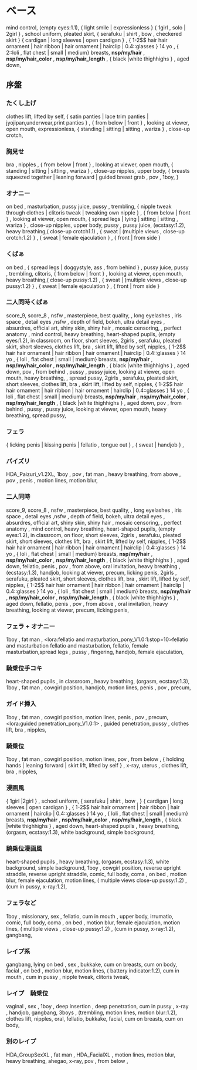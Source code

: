 # ベース

mind control,  (empty eyes:1.1),  { light smile | expressionless } 
{ 1girl , solo |  2girl } ,  school uniform,  pleated skirt,   { serafuku  | shirt ,  bow , checkered skirt }  { cardigan |  long sleeves | open cardigan }  ,   { 1-2$$ hair hair ornament |  hair ribbon | hair ornament  |  hairclip | 0.4::glasses }   14 yo , { 2::loli , flat chest |  small | medium} breasts, __nsp/my/hair__ ,  __nsp/my/hair_color__ , __nsp/my/hair_length__ ,   { black |white thighhighs } ,  aged down, 

## 序盤

### たくし上げ
clothes lift,  lifted by self,  { satin panties | lace trim panties |   jyojipan,underwear,print panties }  ,  { from below | front }  ,  looking at viewer,  open mouth,  expressionless,  { standing | sitting | sitting , wariza }  , close-up crotch,  

### 胸見せ
 bra ,  nipples  , { from below | front }  ,  looking at viewer,  open mouth,  { standing | sitting | sitting , wariza }  , close-up nipples,  upper body,   {  breasts squeezed together | leaning forward | guided breast grab , pov , 1boy,   } 

### オナニー

 on bed , masturbation, pussy juice, pussy ,  trembling,  {  nipple tweak through clothes | clitoris tweak  | tweaking own nipple  }  ,  { from below | front }  ,  looking at viewer,  open mouth,  { spread legs | lying |  sitting | sitting , wariza }  , close-up nipples,  upper body,  pussy , pussy juice,  (ecstasy:1.2),  heavy breathing,(  close-up crotch1.1) , { sweat |  (multiple views , close-up crotch:1.2) } , { sweat | female ejaculation } , { front | from side } 

 ### くぱぁ

 on bed ,  { spread legs | doggystyle,  ass , from behind } , pussy juice, pussy ,  trembling, clitoris,  { from below | front }  ,  looking at viewer,  open mouth,   heavy breathing,(  close-up pussy:1.2) , { sweat |  (multiple views , close-up pussy:1.2) } , { sweat | female ejaculation } , { front | from side } 

### 二人同時くぱぁ
score_9, score_8 , nsfw  , masterpiece, best quality, , long eyelashes , iris space , detail eyes ,nsfw ,   depth of field,  bokeh,  ultra detail eyes ,   absurdres,  official art,  shiny skin,  shiny hair ,  mosaic censoring, , perfect anatomy ,   mind control,  heavy breathing,  heart-shaped pupils,  (empty eyes:1.2),  in classroom,  on floor,  short sleeves, 
2girls ,  serafuku, pleated skirt, short sleeves,    clothes lift,  bra , skirt lift,  lifted by self,  nipples,    { 1-2$$ hair hair ornament |  hair ribbon | hair ornament  |  hairclip | 0.4::glasses }   14 yo , { loli , flat chest |  small | medium} breasts, __nsp/my/hair__ ,  __nsp/my/hair_color__ , __nsp/my/hair_length__ ,   { black |white thighhighs } ,  aged down,  pov ,  from behind , pussy , pussy juice,  looking at viewer,   open mouth,  heavy breathing, ,  spread pussy, 
2girls ,  serafuku, pleated skirt, short sleeves,    clothes lift,  bra , skirt lift,  lifted by self,  nipples,    { 1-2$$ hair hair ornament |  hair ribbon | hair ornament  |  hairclip | 0.4::glasses }   14 yo , { loli , flat chest |  small | medium} breasts, __nsp/my/hair__ ,  __nsp/my/hair_color__ , __nsp/my/hair_length__ ,   { black |white thighhighs } ,  aged down,  pov ,  from behind , pussy , pussy juice,  looking at viewer,   open mouth,  heavy breathing,  spread pussy, 

 ### フェラ

   { licking penis |  kissing penis | fellatio , tongue out } , { sweat | handjob } ,

### パイズリ
HDA_Paizuri_v1.2XL,  1boy , pov , fat man , heavy breathing,   from above , pov ,  penis ,  motion lines,  motion blur,  

### 二人同時
score_9, score_8 , nsfw  , masterpiece, best quality, , long eyelashes , iris space , detail eyes ,nsfw ,   depth of field,  bokeh,  ultra detail eyes ,   absurdres,  official art,  shiny skin,  shiny hair ,  mosaic censoring, , perfect anatomy ,   mind control,  heavy breathing,  heart-shaped pupils,  (empty eyes:1.2),  in classroom,  on floor,  short sleeves, 
2girls ,  serafuku, pleated skirt, short sleeves,    clothes lift,  bra , skirt lift,  lifted by self,  nipples,    { 1-2$$ hair hair ornament |  hair ribbon | hair ornament  |  hairclip | 0.4::glasses }   14 yo , { loli , flat chest |  small | medium} breasts, __nsp/my/hair__ ,  __nsp/my/hair_color__ , __nsp/my/hair_length__ ,   { black |white thighhighs } ,  aged down,  fellatio,  penis ,  pov , from above,  oral invitation,  heavy breathing , (ecstasy:1.3),  handjob,  looking at viewer,  precum,  licking penis, 
2girls ,  serafuku, pleated skirt, short sleeves,    clothes lift,  bra , skirt lift,  lifted by self,  nipples,    { 1-2$$ hair hair ornament |  hair ribbon | hair ornament  |  hairclip | 0.4::glasses }   14 yo , { loli , flat chest |  small | medium} breasts, __nsp/my/hair__ ,  __nsp/my/hair_color__ , __nsp/my/hair_length__ ,   { black |white thighhighs } ,  aged down,  fellatio,   penis , pov ,  from above ,  oral invitation,  heavy breathing,  looking at viewer,  precum,  licking penis, 

### フェラ + オナニー   
1boy , fat man , <lora:fellatio and masturbation_pony_V1.0:1:stop=10>fellatio and masturbation
fellatio and masturbation, fellatio, female masturbation,spread legs , pussy , fingering,   handjob,  female ejaculation, 


### 騎乗位手コキ
heart-shaped pupils ,  in classroom ,  heavy breathing,  (orgasm,  ecstasy:1.3), 1boy , fat man , cowgirl position,  handjob,  motion lines, penis ,  pov ,  precum, 

### ガイド挿入
1boy , fat man , cowgirl position,  motion lines,   penis ,  pov ,  precum,  <lora:guided penetration_pony_V1.0:1> , guided penetration,  pussy ,   clothes lift,  bra , nipples, 


### 騎乗位
1boy , fat man , cowgirl position,  motion lines, pov , from below ,  { holding hands | leaning forward | skirt lift,  lifted by self }  , x-ray,  uterus ,  clothes lift,  bra , nipples, 

### 漫画風

{ 1girl  |2girl } ,  school uniform, { serafuku  | shirt ,  bow ,  }  { cardigan |  long sleeves | open cardigan }  ,   { 1-2$$ hair hair ornament |  hair ribbon | hair ornament  |  hairclip | 0.4::glasses }   14 yo , { loli , flat chest |  small | medium} breasts, __nsp/my/hair__ ,  __nsp/my/hair_color__ , __nsp/my/hair_length__ ,   { black |white thighhighs } ,  aged down, 
heart-shaped pupils ,  heavy breathing,  (orgasm,  ecstasy:1.3),  white background,  simple background, 

### 騎乗位漫画風
heart-shaped pupils ,  heavy breathing,  (orgasm,  ecstasy:1.3),  white background,  simple background, 
1boy ,  cowgirl position,  reverse upright straddle,  reverse upright straddle,   comic,  full body,  coma ,  on bed ,  motion blur,  female ejaculation,  motion lines,  ( multiple views  close-up pussy:1.2) ,  (cum in pussy,  x-ray:1.2), 

### フェラなど
1boy , missionary,  sex ,   fellatio,  cum in mouth ,  upper body,  irrumatio,  comic,  full body,  coma ,  on bed ,  motion blur,  female ejaculation,  motion lines,  ( multiple views  , close-up pussy:1.2) ,  (cum in pussy,  x-ray:1.2),  gangbang,  

### レイプ系
gangbang,  lying on bed ,   sex ,  bukkake,  cum on breasts,  cum on body,  facial ,   on bed ,  motion blur,   motion lines,   ( battery indicator:1.2),  cum in mouth , cum in pussy  , nipple tweak,  clitoris tweak, 

### レイプ　騎乗位
vaginal , sex , 1boy , deep insertion , deep penetration, cum in pussy ,  x-ray , handjob,  gangbang,  3boys ,    (trembling,  motion lines,  motion blur:1.2),   clothes lift,  nipples,  oral,  fellatio,  bukkake,  facial,  cum on breasts,  cum on body, 

### 別のレイプ
HDA_GroupSexXL , fat man , HDA_FacialXL , motion lines,  motion blur,  heavy breathing,  ahegao,  x-ray,  pov , from below , 